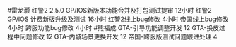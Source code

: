 #雷龙灏 
红警2 2.5.0 GP/IOS新版本功能合并及打包测试提审 12小时
红警2 GP/IOS 计费新版升级及测试 16小时
红警2线上bug修改 4小时
帝国线上bug修改  4小时
跨服功能bug修改  4小时
#熊福成 
GTA-引导功能调整开发                                                  12
GTA-换皮过程中问题修改                                              12
GTA-内城场景更换开发                                                  12
帝国-跨服版测试问题跟进处理                                       4